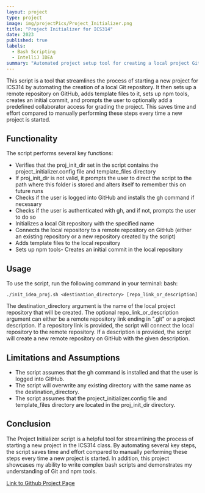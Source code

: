 ```yaml
---
layout: project
type: project
image: img/projectPics/Project_Initializer.png
title: "Project Initializer for ICS314"
date: 2023
published: true
labels:
  - Bash Scripting
  - IntelliJ IDEA
summary: "Automated project setup tool for creating a local project Git repository containing template files and connecting it to a remote repository on GitHub."
---
```


This script is a tool that streamlines the process of starting a new project for ICS314 by automating the creation of a local Git repository. It then sets up a remote repository on GitHub, adds template files to it, sets up npm tools, creates an initial commit, and prompts the user to optionally add a predefined collaborator access for grading the project. This saves time and effort compared to manually performing these steps every time a new project is started.

## Functionality
The script performs several key functions:
- Verifies that the proj_init_dir set in the script contains the project_initializer.config file and template_files directory
- If proj_init_dir is not valid, it prompts the user to direct the script to the path where this folder is stored and alters itself to remember this on future runs
- Checks if the user is logged into GitHub and installs the gh command if necessary
- Checks if the user is authenticated with gh, and if not, prompts the user to do so
- Initializes a local Git repository with the specified name
- Connects the local repository to a remote repository on GitHub (either an existing repository or a new repository created by the script)
- Adds template files to the local repository
- Sets up npm tools- Creates an initial commit in the local repository

## Usage
To use the script, run the following command in your terminal:
bash:
```
./init_idea_proj.sh <destination_directory> [repo_link_or_description]
```

The destination_directory argument is the name of the local project repository that will be created.
The optional repo_link_or_description argument can either be a remote repository link ending in ".git" or a project description. If a repository link is provided, the script will connect the local repository to the remote repository. If a description is provided, the script will create a new remote repository on GitHub with the given description.

## Limitations and Assumptions
- The script assumes that the gh command is installed and that the user is logged into GitHub.
- The script will overwrite any existing directory with the same name as the destination_directory.
- The script assumes that the project_initializer.config file and template_files directory are located in the proj_init_dir directory.

## Conclusion
The Project Initializer script is a helpful tool for streamlining the process of starting a new project in the ICS314 class. By automating several key steps, the script saves time and effort compared to manually performing these steps every time a new project is started. In addition, this project showcases my ability to write complex bash scripts and demonstrates my understanding of Git and npm tools.

[Link to Github Project Page](https://github.com/CalebMueller-UH/IDEA_Project_Initializer)